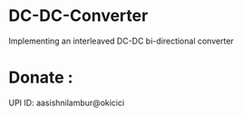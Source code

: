 # DC-DC-Converter
Implementing an interleaved  DC-DC bi-directional converter

# Donate :
UPI ID: aasishnilambur@okicici
